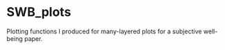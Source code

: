 # SWB_plots
Plotting functions I produced for many-layered plots for a subjective well-being paper.
